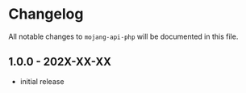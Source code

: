 # Changelog

All notable changes to `mojang-api-php` will be documented in this file.

## 1.0.0 - 202X-XX-XX

- initial release
